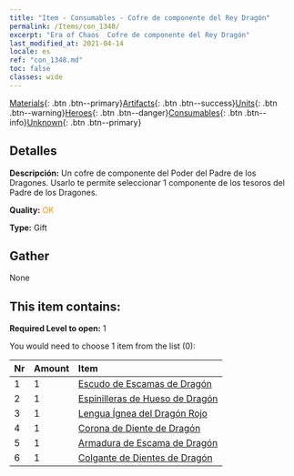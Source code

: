 ```yaml
---
title: "Item - Consumables - Cofre de componente del Rey Dragón"
permalink: /Items/con_1348/
excerpt: "Era of Chaos  Cofre de componente del Rey Dragón"
last_modified_at: 2021-04-14
locale: es
ref: "con_1348.md"
toc: false
classes: wide
---
```

 [Materials](/es/Items/){: .btn .btn--primary}[Artifacts](/es/Items/Artifacts/){: .btn .btn--success}[Units](/es/Items/Units/){: .btn .btn--warning}[Heroes](/es/Items/Heroes/){: .btn .btn--danger}[Consumables](/es/Items/Consumables/){: .btn .btn--info}[Unknown](/es/Items/Unknown/){: .btn .btn--primary}

## Detalles
 **Descripción:** Un cofre de componente del Poder del Padre de los Dragones. Usarlo te permite seleccionar 1 componente de los tesoros del Padre de los Dragones.

 **Quality:** <span style="color: #FF8C00">OK</span>

 **Type:** Gift

## Gather

  None

## This item contains:

 **Required Level to open:** 1

 You would need to choose 1 item from the list (0):

  | Nr | Amount |     Item    |
  |:---|:-------|:------------|
  | 1 | 1 | [Escudo de Escamas de Dragón](/es/Items/art_144/) | 
  | 2 | 1 | [Espinilleras de Hueso de Dragón](/es/Items/art_145/) | 
  | 3 | 1 | [Lengua Ígnea del Dragón Rojo](/es/Items/art_146/) | 
  | 4 | 1 | [Corona de Diente de Dragón](/es/Items/art_147/) | 
  | 5 | 1 | [Armadura de Escama de Dragón](/es/Items/art_148/) | 
  | 6 | 1 | [Colgante de Dientes de Dragón](/es/Items/art_149/) | 
